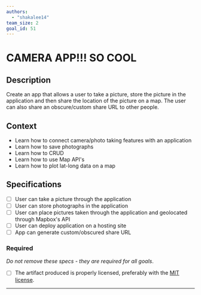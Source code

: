 ```yaml
---
authors:
  - "shakalee14"
team_size: 2
goal_id: 51
---
```


# CAMERA APP!!! SO COOL

## Description

Create an app that allows a user to take a picture, store the picture in the application and then share the location of the picture on a map. The user can also share an obscure/custom share URL to other people. 
## Context
- Learn how to connect camera/photo taking features with an application
- Learn how to save photographs
- Learn how to CRUD
- Learn how to use Map API's 
- Learn how to plot lat-long data on a map
## Specifications
- [ ] User can take a picture through the application
- [ ] User can store photographs in the application
- [ ] User can place pictures taken through the application and geolocated through Mapbox's API
- [ ] User can deploy application on a hosting site 
- [ ] App can generate custom/obscured share URL
### Required

_Do not remove these specs - they are required for all goals_.
- [ ] The artifact produced is properly licensed, preferably with the [MIT license](https://opensource.org/licenses/MIT).

---





